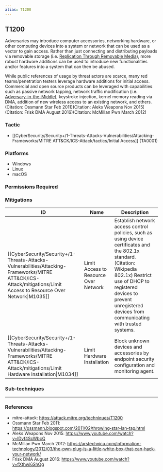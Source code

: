 ```yaml
---
alias: T1200
---
```


## T1200

Adversaries may introduce computer accessories, networking hardware, or other computing devices into a system or network that can be used as a vector to gain access. Rather than just connecting and distributing payloads via removable storage (i.e. [Replication Through Removable Media](https://attack.mitre.org/techniques/T1091)), more robust hardware additions can be used to introduce new functionalities and/or features into a system that can then be abused.

While public references of usage by threat actors are scarce, many red teams/penetration testers leverage hardware additions for initial access. Commercial and open source products can be leveraged with capabilities such as passive network tapping, network traffic modification (i.e. [Adversary-in-the-Middle](https://attack.mitre.org/techniques/T1557)), keystroke injection, kernel memory reading via DMA, addition of new wireless access to an existing network, and others.(Citation: Ossmann Star Feb 2011)(Citation: Aleks Weapons Nov 2015)(Citation: Frisk DMA August 2016)(Citation: McMillan Pwn March 2012)


### Tactic
- [[CyberSecurity/Security+/1-Threats-Attacks-Vulnerabilities/Attacking-Frameworks/MITRE ATT&CK/ICS-Attack/tactics/Initial Access]] (TA0001)

### Platforms
- Windows
- Linux
- macOS

### Permissions Required

### Mitigations

| ID | Name | Description |
| --- | --- | --- |
| [[CyberSecurity/Security+/1-Threats-Attacks-Vulnerabilities/Attacking-Frameworks/MITRE ATT&CK/ICS-Attack/mitigations/Limit Access to Resource Over Network\|M1035]] | Limit Access to Resource Over Network | Establish network access control policies, such as using device certificates and the 802.1x standard. (Citation: Wikipedia 802.1x) Restrict use of DHCP to registered devices to prevent unregistered devices from communicating with trusted systems. |
| [[CyberSecurity/Security+/1-Threats-Attacks-Vulnerabilities/Attacking-Frameworks/MITRE ATT&CK/ICS-Attack/mitigations/Limit Hardware Installation\|M1034]] | Limit Hardware Installation | Block unknown devices and accessories by endpoint security configuration and monitoring agent. |

### Sub-techniques


---
### References

- mitre-attack: https://attack.mitre.org/techniques/T1200
- Ossmann Star Feb 2011: https://ossmann.blogspot.com/2011/02/throwing-star-lan-tap.html
- Aleks Weapons Nov 2015: https://www.youtube.com/watch?v=lDvf4ScWbcQ
- McMillan Pwn March 2012: https://arstechnica.com/information-technology/2012/03/the-pwn-plug-is-a-little-white-box-that-can-hack-your-network/
- Frisk DMA August 2016: https://www.youtube.com/watch?v=fXthwl6ShOg
